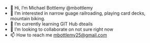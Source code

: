 - 👋 Hi, I’m Michael Bottlemy  @mbottlemy
- 👀 I’m interested in narrow guage railroading, playing card decks, mountain biking.   
- 🌱 I’m currently learning GIT Hub dteails
- 💞️ I’m looking to collaborate on not sure right now
- 📫 How to reach me mbottlemy25@gmail.com

<!---
mbottlemy/mbottlemy is a ✨ special ✨ repository because its `README.md` (this file) appears on your GitHub profile.
You can click the Preview link to take a look at your changes.
--->

